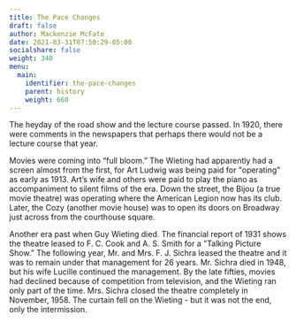 ```yaml
---
title: The Pace Changes
draft: false
author: Mackenzie McFate
date: 2021-03-31T07:50:29-05:00
socialshare: false
weight: 340
menu:
  main:
    identifier: the-pace-changes
    parent: history
    weight: 660
---
```


The heyday of the road show and the lecture course passed. In 1920, there were comments in the newspapers that perhaps there would not be a lecture course that year.

Movies were coming into “full bloom.” The Wieting had apparently had a screen almost from the first, for Art Ludwig was being paid for "operating" as early as 1913. Art’s wife and others were paid to play the piano as accompaniment to silent films of the era. Down the street, the Bijou (a true movie theatre) was operating where the American Legion now has its club. Later, the Cozy (another movie house) was to open its doors on Broadway just across from the courthouse square.

Another era past when Guy Wieting died. The financial report of 1931 shows the theatre leased to F. C. Cook and A. S. Smith for a "Talking Picture Show.” The following year, Mr. and Mrs. F. J. Sichra leased the theatre and it was to remain under that management for 26 years. Mr. Sichra died in 1948, but his wife Lucille continued the management. By the late fifties, movies had declined because of competition from television, and the Wieting ran only part of the time. Mrs. Sichra closed the theatre completely in November, 1958. The curtain fell on the Wieting - but it was not the end, only the intermission.
